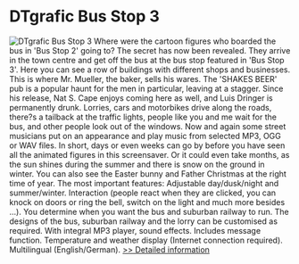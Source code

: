 # DTgrafic Bus Stop 3
![DTgrafic Bus Stop 3](https://mycommerce.akamaized.net/api/pimages/P181430/BIG/181430.JPG)
Where were the cartoon figures who boarded the bus in 'Bus Stop 2' going to? The secret has now been revealed. They arrive in the town centre and get off the bus at the bus stop featured in 'Bus Stop 3'.
Here you can see a row of buildings with different shops and businesses. This is where Mr. Mueller, the baker, sells his wares. The 'SHAKES BEER' pub is a popular haunt for the men in particular, leaving at a stagger. Since his release, Nat S. Cape enjoys coming here as well, and Luis Dringer is permanently drunk.
Lorries, cars and motorbikes drive along the roads, there?s a tailback at the traffic lights, people like you and me wait for the bus, and other people look out of the windows.
Now and again some street musicians put on an appearance and play music from selected MP3, OGG or WAV files.
In short, days or even weeks can go by before you have seen all the animated figures in this screensaver. Or it could even take months, as the sun shines during the summer and there is snow on the ground in winter. You can also see the Easter bunny and Father Christmas at the right time of year.
The most important features:
Adjustable day/dusk/night and summer/winter.
Interaction (people react when they are clicked, you can knock on doors or ring the bell, switch on the light and much more besides ...).
You determine when you want the bus and suburban railway to run.
The designs of the bus, suburban railway and the lorry can be customised as required.
With integral MP3 player, sound effects.
Includes message function.
Temperature and weather display (Internet connection required).
Multilingual (English/German).
[>> Detailed information](https://secure.shareit.com/shareit/product.html?productid=181430&affiliateid=200057808)